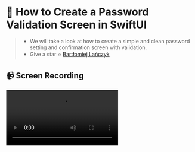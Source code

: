 # 🎡 How to Create a Password Validation Screen in SwiftUI
> * We will take a look at how to create a simple and clean password setting and confirmation screen with validation. 
> * Give a star ⭐️ [Bartłomiej Lańczyk](https://medium.com/@miltenkot)

## 📹 Screen Recording

<video src='https://github.com/enesozmus/MyGithubAssets/assets/94680591/46dfaad0-270d-4dc3-9157-5c401db19fce'/>
